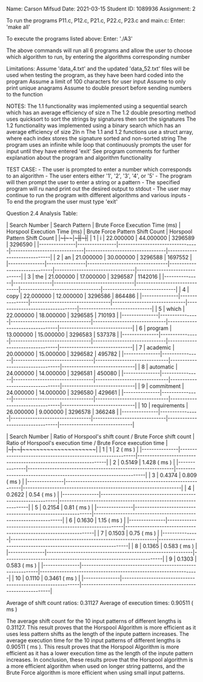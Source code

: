 Name: Carson Mifsud
Date: 2021-03-15
Student ID: 1089936
Assignment: 2

To run the programs P11.c, P12.c, P21.c, P22.c, P23.c and main.c:
Enter: 'make all'

To execute the programs listed above:
Enter: './A3'

The above commands will run all 6 programs and allow the user to
choose which algorithm to run, by entering the algorithms
corresponding number

Limitations:
Assume 'data_4.txt' and the updated 'data_52.txt' files will be used when testing the program, as they have been hard coded into the program
Assume a limit of 100 characters for user input
Assume to only print unique anagrams
Assume to double presort before sending numbers to the function

NOTES:
The 1.1 functionality was implemented using a sequential search which has an average efficiency of size n
The 1.2 double presorting method uses quicksort to sort the strings by signatures then sort the signatures
The 1.2 functionality was implemented using a binary search which has an average efficiency of size 2ln n
The 1.1 and 1.2 functions use a struct array, where each index stores the signature sorted and non-sorted string
The program uses an infinite while loop that continuously prompts the user for input until they have entered 'exit'
See program comments for further explanation about the program and algorithm functionality

TEST CASE:
    - The user is prompted to enter a number which corresponds to an algorithm
    - The user enters either '1', '2', '3', '4', or '5'
    - The program will then prompt the user to enter a string or a pattern
    - The specified program will ru nand print out the desired output to stdout
    - The user may continue to run the program with different algorithms and various inputs
    - To end the program the user must type 'exit'



Question 2.4 Analysis Table:

| Search Number | Search Pattern | Brute Force Execution Time (ms) | Horspool Execution Time (ms) | Brute Force Pattern Shift Count | Horspool Pattern Shift Count |
|~~~~~~~~~~~~~~~|~~~~~~~~~~~~~~~~|~~~~~~~~~~~~~~~~~~~~~~~~~~~~~~~~~|~~~~~~~~~~~~~~~~~~~~~~~~~~~~~~|~~~~~~~~~~~~~~~~~~~~~~~~~~~~~~~~~|~~~~~~~~~~~~~~~~~~~~~~~~~~~~~~|
|       1       |   i            |             22.000000           |           44.000000          |              3296589            |             3296590          |
|---------------|----------------|---------------------------------|------------------------------|---------------------------------|------------------------------|
|       2       |   an           |             21.000000           |           30.000000          |              3296588            |             1697552          |
|---------------|----------------|---------------------------------|------------------------------|---------------------------------|------------------------------|
|       3       |   the          |             21.000000           |           17.000000          |              3296587            |             1142016          |
|---------------|----------------|---------------------------------|------------------------------|---------------------------------|------------------------------|
|       4       |   copy         |             22.000000           |           12.000000          |              3296586            |             864486           |
|---------------|----------------|---------------------------------|------------------------------|---------------------------------|------------------------------|
|       5       |   which        |             22.000000           |           18.000000          |              3296585            |             710193           |
|---------------|----------------|---------------------------------|------------------------------|---------------------------------|------------------------------|
|       6       |   program      |             13.000000           |           15.000000          |              3296583            |             537378           |
|---------------|----------------|---------------------------------|------------------------------|---------------------------------|------------------------------|
|       7       |   academic     |             20.000000           |           15.000000          |              3296582            |             495782           |
|---------------|----------------|---------------------------------|------------------------------|---------------------------------|------------------------------|
|       8       |   automatic    |             24.000000           |           14.000000          |              3296581            |             450080           |
|---------------|----------------|---------------------------------|------------------------------|---------------------------------|------------------------------|
|       9       |   commitment   |             24.000000           |           14.000000          |              3296580            |             429661           |
|---------------|----------------|---------------------------------|------------------------------|---------------------------------|------------------------------|
|       10      |   requirements |             26.000000           |            9.000000          |              3296578            |             366248           |
|---------------|----------------|---------------------------------|------------------------------|---------------------------------|------------------------------|


| Search Number | Ratio of Horspool's shift count / Brute Force shift count  | Ratio of Horspool's execution time / Brute Force execution time |
|~~~~~~~~~~~~~~~|~~~~~~~~~~~~~~~~~~~~~~~~~~~~~~~~~~~~~~~~~~~~~~~~~~~~~~~~~~~~|~~~~~~~~~~~~~~~~~~~~~~~~~~~~~~~~~~~~~~~~~~~~~~~~~~~~~~~~~~~~~~~~~|
|       1       |                           1                                |                              2 ( ms )                           |
|---------------|------------------------------------------------------------|-----------------------------------------------------------------|
|       2       |                           0.5149                           |                              1.428 ( ms )                       |
|---------------|------------------------------------------------------------|-----------------------------------------------------------------|
|       3       |                           0.4374                           |                              0.809 ( ms )                       |
|---------------|------------------------------------------------------------|-----------------------------------------------------------------|
|       4       |                           0.2622                           |                              0.54 ( ms )                        |
|---------------|------------------------------------------------------------|-----------------------------------------------------------------|
|       5       |                           0.2154                           |                              0.81 ( ms )                        |
|---------------|------------------------------------------------------------|-----------------------------------------------------------------|
|       6       |                           0.1630                           |                              1.15 ( ms )                        |
|---------------|------------------------------------------------------------|-----------------------------------------------------------------|
|       7       |                           0.1503                           |                              0.75 ( ms )                        |
|---------------|------------------------------------------------------------|-----------------------------------------------------------------|
|       8       |                           0.1365                           |                              0.583 ( ms )                       |
|---------------|------------------------------------------------------------|-----------------------------------------------------------------|
|       9       |                           0.1303                           |                              0.583 ( ms )                       |
|---------------|------------------------------------------------------------|-----------------------------------------------------------------|
|       10      |                           0.1110                           |                              0.3461 ( ms )                      |
|---------------|------------------------------------------------------------|-----------------------------------------------------------------|

Average of shift count ratios: 0.31127
Average of execution times: 0.90511 ( ms )

The average shift count for the 10 input patterns of different lengths is 0.31127. This result proves that the Horspool Algorithm is more efficient as it uses less pattern shifts as the length of the inpute pattern increases. The average execution time for the 10 input patterns of different lengths is 0.90511 ( ms ).  This result proves that the Horspool Algorithm is more efficient as it has a lower execution time as the length of the inpute pattern increases. In conclusion, these results prove that the Horspool algorithm is a more efficient algorithm when used on longer string patterns, and the Brute Force algorithm is more efficient when using small input patterns.